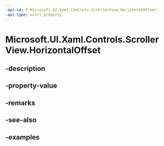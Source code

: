 ```yaml
---
-api-id: P:Microsoft.UI.Xaml.Controls.ScrollerView.HorizontalOffset
-api-type: winrt property
---
```


<!-- Property syntax.
public double HorizontalOffset { get; }
-->

# Microsoft.UI.Xaml.Controls.ScrollerView.HorizontalOffset

## -description

## -property-value

## -remarks

## -see-also

## -examples

